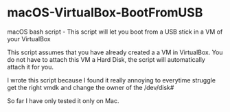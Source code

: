 # macOS-VirtualBox-BootFromUSB
macOS bash script - This script will let you boot from a USB stick in a VM of your VirtualBox

This script assumes that you have already created a a VM in VirtualBox. You do not have to attach this VM a Hard Disk, the script will automatically attach it for you.

I wrote this script because I found it really annoying to everytime struggle get the right vmdk and change the owner of the /dev/disk#

So far I have only tested it only on Mac.
